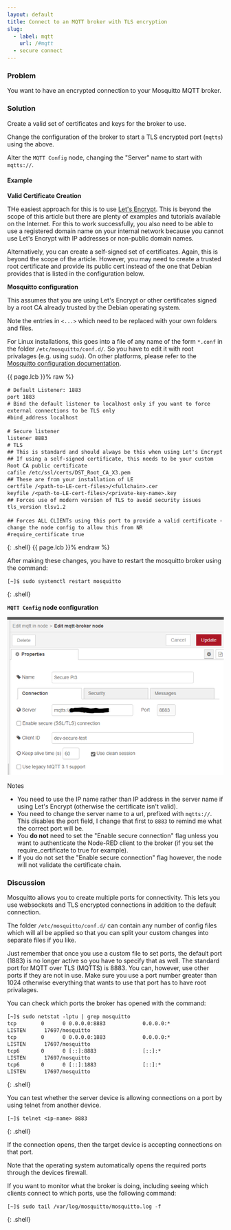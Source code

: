 ```yaml
---
layout: default
title: Connect to an MQTT broker with TLS encryption
slug:
  - label: mqtt
    url: /#mqtt
  - secure connect
---
```


### Problem

You want to have an encrypted connection to your Mosquitto MQTT broker.

### Solution

Create a valid set of certificates and keys for the broker to use.

Change the configuration of the broker to start a TLS encrypted port (`mqtts`) using the above.

Alter the <code class="node">MQTT Config</code> node, changing the "Server" name to start with `mqtts://`.

#### Example

**Valid Certificate Creation**

THe easiest approach for this is to use [Let's Encrypt](https://letsencrypt.org/getting-started/). This is beyond the scope of this article but there are plenty of examples and tutorials available on the Internet. For this to work successfully, you also need to be able to use a registered domain name on your internal network because you cannot use Let's Encrypt with IP addresses or non-public domain names.

Alternatively, you can create a self-signed set of certificates. Again, this is beyond the scope of the article. However, you may need to create a trusted root certificate and provide its public cert instead of the one that Debian provides that is listed in the configuration below.

**Mosquitto configuration**

This assumes that you are using Let's Encrypt or other certificates signed by a root CA already trusted by the Debian operating system.

Note the entries in `<...>` which need to be replaced with your own folders and files.

For Linux installations, this goes into a file of any name of the form `*.conf` in the folder `/etc/mosquitto/conf.d/`. So you have to edit it with root privalages (e.g. using `sudo`). On other platforms, please refer to the [Mosquitto configuration documentation](https://mosquitto.org/man/mosquitto-8.html).

{{ page.lcb }}% raw %}
~~~text
# Default Listener: 1883
port 1883
# Bind the default listener to localhost only if you want to force external connections to be TLS only
#bind_address localhost

# Secure listener
listener 8883
# TLS
## This is standard and should always be this when using Let's Encrypt
## If using a self-signed certificate, this needs to be your custom Root CA public certificate
cafile /etc/ssl/certs/DST_Root_CA_X3.pem
## These are from your installation of LE
certfile /<path-to-LE-cert-files>/<fullchain>.cer
keyfile /<path-to-LE-cert-files>/<private-key-name>.key
## Forces use of modern version of TLS to avoid security issues
tls_version tlsv1.2

## Forces ALL CLIENTs using this port to provide a valid certificate - change the node config to allow this from NR
#require_certificate true
~~~
{: .shell}
{{ page.lcb }}% endraw %}

After making these changes, you have to restart the mosquitto broker using the command:

~~~text
[~]$ sudo systemctl restart mosquitto
~~~
{: .shell}

**<code class="node">MQTT Config</code> node configuration**

![](/images/mqtt/tls-connect-1.png)

Notes

* You need to use the IP name rather than IP address in the server name if using Let's Encrypt (otherwise the certificate isn't valid).
* You need to change the server name to a url, prefixed with `mqtts://`. This disables the port field, I change that first to `8883` to remind me what the correct port will be.
* You **do not** need to set the "Enable secure connection" flag unless you want to authenticate the Node-RED client to the broker (if you set the require_certificate to true for example).
* If you do not set the "Enable secure connection" flag however, the node will not validate the certificate chain.

### Discussion

Mosquitto allows you to create multiple ports for connectivity. This lets you use websockets and TLS encrypted connections in addition to the default connection.

The folder `/etc/mosquitto/conf.d/` can contain any number of config files which will all be applied so that you can split your custom changes into separate files if you like.

Just remember that once you use a custom file to set ports, the default port (1883) is no longer active so you have to specify that as well. The standard port for MQTT over TLS (MQTTS) is 8883. You can, however, use other ports if they are not in use. Make sure you use a port number greater than 1024 otherwise everything that wants to use that port has to have root privalages.

You can check which ports the broker has opened with the command:

~~~text
[~]$ sudo netstat -lptu | grep mosquitto
tcp        0      0 0.0.0.0:8883            0.0.0.0:*               LISTEN      17697/mosquitto
tcp        0      0 0.0.0.0:1883            0.0.0.0:*               LISTEN      17697/mosquitto
tcp6       0      0 [::]:8883               [::]:*                  LISTEN      17697/mosquitto
tcp6       0      0 [::]:1883               [::]:*                  LISTEN      17697/mosquitto
~~~
{: .shell}

You can test whether the server device is allowing connections on a port by using telnet from another device.

~~~text
[~]$ telnet <ip-name> 8883
~~~
{: .shell}

If the connection opens, then the target device is accepting connections on that port.

Note that the operating system automatically opens the required ports through the devices firewall.

If you want to monitor what the broker is doing, including seeing which clients connect to which ports, use the following command:

~~~text
[~]$ sudo tail /var/log/mosquitto/mosquitto.log -f
~~~
{: .shell}

